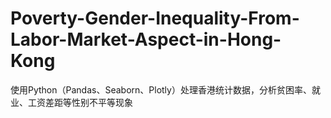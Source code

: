 # Poverty-Gender-Inequality-From-Labor-Market-Aspect-in-Hong-Kong
使用Python（Pandas、Seaborn、Plotly）处理香港统计数据，分析贫困率、就业、工资差距等性别不平等现象
